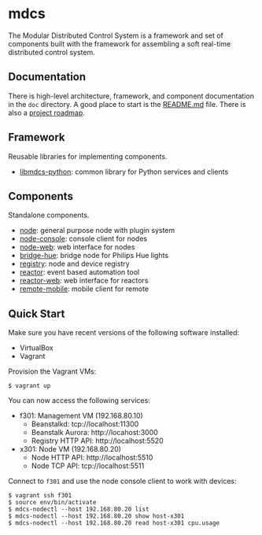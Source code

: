 # mdcs

The Modular Distributed Control System is a framework and set of components built with the framework for assembling a
soft real-time distributed control system.

## Documentation

There is high-level architecture, framework, and component documentation in the `doc` directory. A good place to start
is the [README.md](doc/README.md) file. There is also a [project roadmap](ROADMAP.md).

## Framework

Reusable libraries for implementing components.

* [libmdcs-python](pkg/libmdcs-python/README.md): common library for Python services and clients

## Components

Standalone components.

* [node](pkg/node/README.md): general purpose node with plugin system
* [node-console](pkg/node-console/README.md): console client for nodes
* [node-web](pkg/node-web/README.md): web interface for nodes
* [bridge-hue](pkg/bridge-hue/README.md): bridge node for Philips Hue lights
* [registry](pkg/registry/README.md): node and device registry
* [reactor](pkg/reactor/README.md): event based automation tool
* [reactor-web](pkg/reactor-web/README.md): web interface for reactors
* [remote-mobile](pkg/remote/README.md): mobile client for remote

## Quick Start

Make sure you have recent versions of the following software installed:

* VirtualBox
* Vagrant

Provision the Vagrant VMs:

```
$ vagrant up
```

You can now access the following services:

* f301: Management VM (192.168.80.10)
  * Beanstalkd: tcp://localhost:11300
  * Beanstalk Aurora: http://locahost:3000
  * Registry HTTP API: http://localhost:5520
* x301: Node VM (192.168.80.20)
  * Node HTTP API: http://localhost:5510
  * Node TCP API: tcp://localhost:5511

Connect to `f301` and use the node console client to work with devices:

```
$ vagrant ssh f301
$ source env/bin/activate
$ mdcs-nodectl --host 192.168.80.20 list
$ mdcs-nodectl --host 192.168.80.20 show host-x301
$ mdcs-nodectl --host 192.168.80.20 read host-x301 cpu.usage
```
